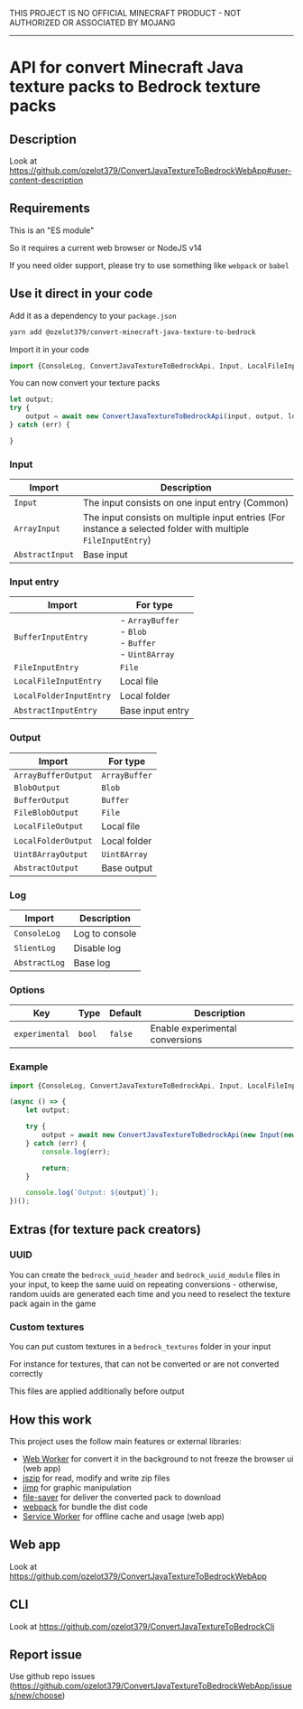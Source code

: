 THIS PROJECT IS NO OFFICIAL MINECRAFT PRODUCT - NOT AUTHORIZED OR ASSOCIATED BY MOJANG

---

# API for convert Minecraft Java texture packs to Bedrock texture packs

## Description

Look at https://github.com/ozelot379/ConvertJavaTextureToBedrockWebApp#user-content-description

## Requirements

This is an "ES module"

So it requires a current web browser or NodeJS v14

If you need older support, please try to use something like `webpack` or `babel`

## Use it direct in your code

Add it as a dependency to your `package.json`

```bash
yarn add @ozelot379/convert-minecraft-java-texture-to-bedrock
```

Import it in your code

```javascript
import {ConsoleLog, ConvertJavaTextureToBedrockApi, Input, LocalFileInputEntry, LocalFileOutput} from "@ozelot379/convert-minecraft-java-texture-to-bedrock-api";
```

You can now convert your texture packs

```javascript
let output;
try {
    output = await new ConvertJavaTextureToBedrockApi(input, output, log, options).convert();
} catch (err) {

}
```

### Input

| Import | Description |
|--------|-------------|
| `Input` | The input consists on one input entry (Common) |
| `ArrayInput` | The input consists on multiple input entries (For instance a selected folder with multiple `FileInputEntry`) |
| `AbstractInput` | Base input |

### Input entry

| Import | For type |
|--------|----------|
| `BufferInputEntry` | - `ArrayBuffer`<br>- `Blob`<br>- `Buffer`<br>- `Uint8Array` |
| `FileInputEntry` | `File` |
| `LocalFileInputEntry` | Local file |
| `LocalFolderInputEntry` | Local folder |
| `AbstractInputEntry` | Base input entry |

### Output

| Import | For type |
|--------|----------|
| `ArrayBufferOutput` | `ArrayBuffer` |
| `BlobOutput` | `Blob` |
| `BufferOutput` | `Buffer` |
| `FileBlobOutput` | `File` |
| `LocalFileOutput` | Local file |
| `LocalFolderOutput` | Local folder |
| `Uint8ArrayOutput` | `Uint8Array` |
| `AbstractOutput` | Base output |

### Log

| Import | Description |
|--------|-------------|
| `ConsoleLog` | Log to console |
| `SlientLog` | Disable log |
| `AbstractLog` | Base log |

### Options

| Key | Type | Default | Description |
|-----|------|---------|-------------|
| `experimental` | `bool` | `false` | Enable experimental conversions |

### Example

```javascript
import {ConsoleLog, ConvertJavaTextureToBedrockApi, Input, LocalFileInputEntry, LocalFileOutput} from "@ozelot379/convert-minecraft-java-texture-to-bedrock-api";

(async () => {
    let output;

    try {
        output = await new ConvertJavaTextureToBedrockApi(new Input(new LocalFileInputEntry("input/java_texture_pack.zip")), new LocalFileOutput("output/bedrock_texture_pack.mcpack"), new ConsoleLog()).convert();
    } catch (err) {
        console.log(err);

        return;
    }

    console.log(`Output: ${output}`);
})();
```

## Extras (for texture pack creators)

### UUID

You can create the `bedrock_uuid_header` and `bedrock_uuid_module` files in your input, to keep the same uuid on repeating conversions - otherwise, random uuids are generated each time and you need to reselect the texture pack again in the game

### Custom textures

You can put custom textures in a `bedrock_textures` folder in your input

For instance for textures, that can not be converted or are not converted correctly

This files are applied additionally before output

## How this work

This project uses the follow main features or external libraries:

- [Web Worker](https://developer.mozilla.org/docs/Web/API/Web_Workers_API) for convert it in the background to not freeze the browser ui (web app)
- [jszip](https://www.npmjs.com/package/jszip) for read, modify and write zip files
- [jimp](https://www.npmjs.com/package/jimp) for graphic manipulation
- [file-saver](https://www.npmjs.com/package/file-saver) for deliver the converted pack to download
- [webpack](https://www.npmjs.com/package/webpack) for bundle the dist code
- [Service Worker](https://developer.mozilla.org/en-US/docs/Web/API/Service_Worker_API) for offline cache and usage (web app)

## Web app

Look at https://github.com/ozelot379/ConvertJavaTextureToBedrockWebApp

## CLI

Look at https://github.com/ozelot379/ConvertJavaTextureToBedrockCli

## Report issue

Use github repo issues (https://github.com/ozelot379/ConvertJavaTextureToBedrockWebApp/issues/new/choose)
